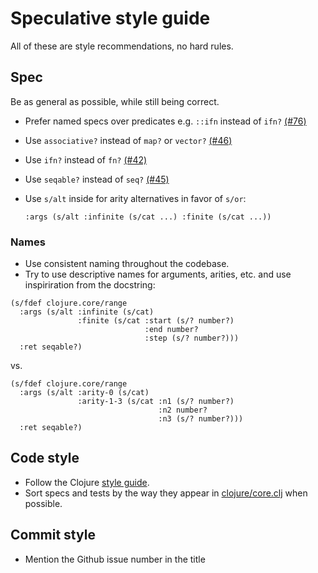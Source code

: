 # Speculative style guide

All of these are style recommendations, no hard rules.

## Spec

Be as general as possible, while still being correct.

* Prefer named specs over predicates e.g. `::ifn` instead of `ifn?` [(#76)](https://github.com/slipset/speculative/issues/76)
* Use `associative?` instead of `map?` or `vector?` [(#46)](https://github.com/slipset/speculative/issues/46)
* Use `ifn?` instead of `fn?` [(#42)](https://github.com/slipset/speculative/issues/42)
* Use `seqable?` instead of `seq?` [(#45)](https://github.com/slipset/speculative/issues/45)


* Use `s/alt` inside for arity alternatives in favor of `s/or`:

      :args (s/alt :infinite (s/cat ...) :finite (s/cat ...))

### Names

* Use consistent naming throughout the codebase.
* Try to use descriptive names for arguments, arities, etc. and use inspiriration from the docstring:

```
(s/fdef clojure.core/range
  :args (s/alt :infinite (s/cat)
               :finite (s/cat :start (s/? number?)
                              :end number?
                              :step (s/? number?)))
  :ret seqable?)
```

vs.

```
(s/fdef clojure.core/range
  :args (s/alt :arity-0 (s/cat)
               :arity-1-3 (s/cat :n1 (s/? number?)
                                 :n2 number?
                                 :n3 (s/? number?)))
  :ret seqable?)
```

## Code style

* Follow the Clojure [style guide](https://github.com/bbatsov/clojure-style-guide).
* Sort specs and tests by the way they appear in
  [clojure/core.clj](https://github.com/clojure/clojure/blob/master/src/clj/clojure/core.clj)
  when possible.

## Commit style

* Mention the Github issue number in the title
